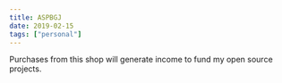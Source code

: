 ```yaml
---
title: ASPBGJ
date: 2019-02-15
tags: ["personal"]
---
```


Purchases from this shop will generate income to fund my open source projects.
